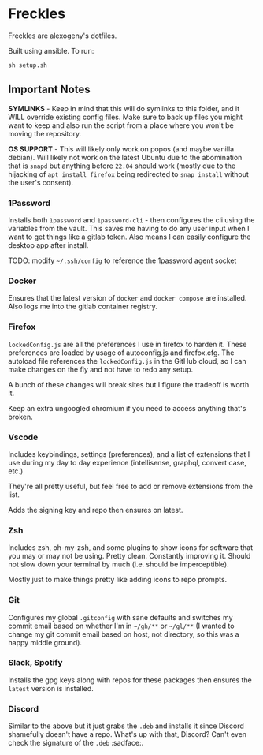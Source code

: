 # Freckles

Freckles are alexogeny's dotfiles.

Built using ansible. To run:

```shell
sh setup.sh
```

## Important Notes

**SYMLINKS** - Keep in mind that this will do symlinks to this folder, and it
WILL override existing config files. Make sure to back up files you might want
to keep and also run the script from a place where you won't be moving the
 repository.

**OS SUPPORT** - This will likely only work on popos (and maybe vanilla debian).
Will likely not work on the latest Ubuntu due to the abomination that is `snapd`
but anything before `22.04` should work (mostly due to the hijacking of `apt
install firefox` being redirected to `snap install` without the user's consent).

### 1Password

Installs both `1password` and `1password-cli` - then configures the cli using
the variables from the vault. This saves me having to do any user input when I
want to get things like a gitlab token. Also means I can easily configure the
desktop app after install.

TODO: modify `~/.ssh/config` to reference the 1password agent socket

### Docker

Ensures that the latest version of `docker` and `docker compose` are installed.
Also logs me into the gitlab container registry.

### Firefox

`lockedConfig.js` are all the preferences I use in firefox to harden it.
These preferences are loaded by usage of autoconfig.js and firefox.cfg. The
autoload file references the `lockedConfig.js` in the GitHub cloud, so I can
make changes on the fly and not have to redo any setup.

A bunch of these changes will break sites but I figure the tradeoff is worth it.

Keep an extra ungoogled chromium if you need to access anything that's broken.

### Vscode

Includes keybindings, settings (preferences), and a list of extensions that I
use during my day to day experience (intellisense, graphql, convert case, etc.)

They're all pretty useful, but feel free to add or remove extensions from the
list.

Adds the signing key and repo then ensures on latest.

### Zsh

Includes zsh, oh-my-zsh, and some plugins to show icons for software that you
may or may not be using. Pretty clean. Constantly improving it. Should not slow
down your terminal by much (i.e. should be imperceptible).

Mostly just to make things pretty like adding icons to repo prompts.

### Git

Configures my global `.gitconfig` with sane defaults and switches my commit
email based on whether I'm in `~/gh/**` or `~/gl/**` (I wanted to change my git
commit email based on host, not directory, so this was a happy middle ground).

### Slack, Spotify

Installs the gpg keys along with repos for these packages then ensures the
`latest` version is installed.

### Discord

Similar to the above but it just grabs the `.deb` and installs it since Discord
shamefully doesn't have a repo. What's up with that, Discord? Can't even check
the signature of the `.deb` :sadface:.

